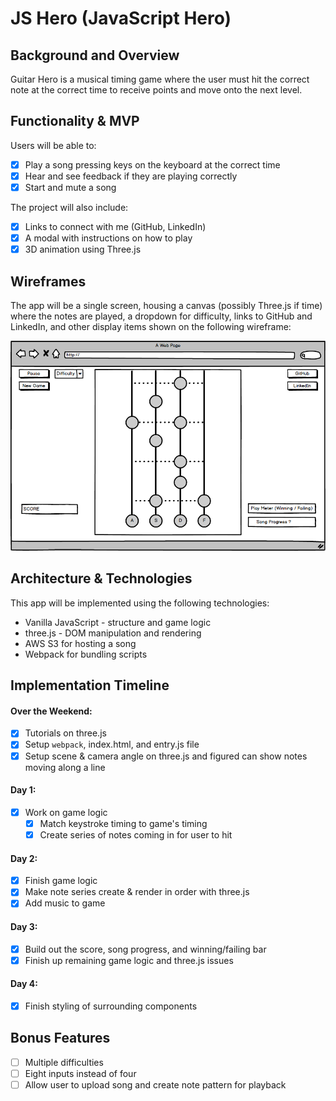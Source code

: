 # JS Hero (JavaScript Hero)
## Background and Overview
Guitar Hero is a musical timing game where the user must hit the correct note at the correct time to receive points and move onto the next level.

## Functionality & MVP
Users will be able to:
 - [X] Play a song pressing keys on the keyboard at the correct time
 - [X] Hear and see feedback if they are playing correctly
 - [X] Start and mute a song

The project will also include:
 - [X] Links to connect with me (GitHub, LinkedIn)
 - [X] A modal with instructions on how to play
 - [X] 3D animation using Three.js

## Wireframes
The app will be a single screen, housing a canvas (possibly Three.js if time) where the notes are played, a dropdown for difficulty, links to GitHub and LinkedIn, and other display items shown on the following wireframe:

![wireframe](https://github.com/jyschwrtz/guitar-hero-design/raw/master/wireframes/main_page.png)

## Architecture & Technologies
This app will be implemented using the following technologies:
  * Vanilla JavaScript - structure and game logic
  * three.js - DOM manipulation and rendering
  * AWS S3 for hosting a song
  * Webpack for bundling scripts

## Implementation Timeline
#### Over the Weekend:
 - [X] Tutorials on three.js
 - [X] Setup `webpack`, index.html, and entry.js file
 - [X] Setup scene & camera angle on three.js and figured can show notes moving along a line

#### Day 1:
 - [X] Work on game logic
   - [X] Match keystroke timing to game's timing
   - [X] Create series of notes coming in for user to hit

#### Day 2:
 - [X] Finish game logic
 - [X] Make note series create & render in order with three.js
 - [X] Add music to game

#### Day 3:
 - [X] Build out the score, song progress, and winning/failing bar
 - [X] Finish up remaining game logic and three.js issues

#### Day 4:
 - [X] Finish styling of surrounding components

## Bonus Features
 - [ ] Multiple difficulties
 - [ ] Eight inputs instead of four
 - [ ] Allow user to upload song and create note pattern for playback
